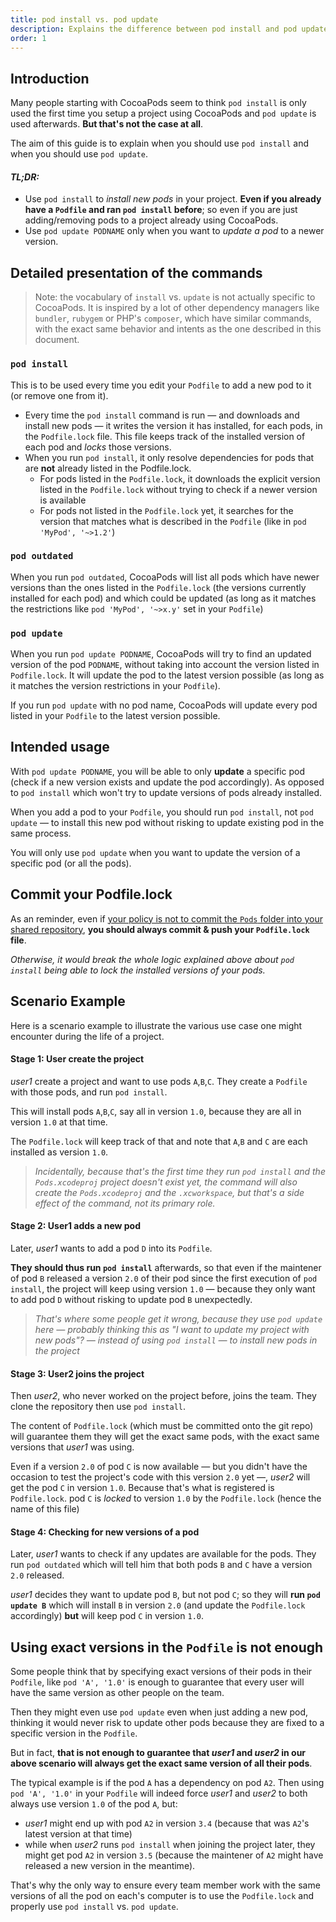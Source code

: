 ```yaml
---
title: pod install vs. pod update
description: Explains the difference between pod install and pod update and when to use each
order: 1
---
```


## Introduction

Many people starting with CocoaPods seem to think `pod install` is only used the first time you setup a project using CocoaPods and `pod update` is used afterwards. **But that's not the case at all**.

The aim of this guide is to explain when you should use `pod install` and when you should use `pod update`.

#### _TL;DR:_

* Use `pod install` to *install new pods* in your project. **Even if you already have a `Podfile` and ran `pod install` before**; so even if you are just adding/removing pods to a project already using CocoaPods.
* Use `pod update PODNAME` only when you want to *update a pod* to a newer version.

## Detailed presentation of the commands

> Note: the vocabulary of `install` vs. `update` is not actually specific to CocoaPods. It is inspired by a lot of other dependency managers like `bundler`, `rubygem` or PHP's `composer`, which have similar commands, with the exact same behavior and intents as the one described in this document.

### `pod install`

This is to be used every time you edit your `Podfile` to add a new pod to it (or remove one from it).

* Every time the `pod install` command is run — and downloads and install new pods — it writes the version it has installed, for each pods, in the `Podfile.lock` file. This file keeps track of the installed version of each pod and *locks* those versions.
* When you run `pod install`, it only resolve dependencies for pods that are **not** already listed in the Podfile.lock.
  * For pods listed in the `Podfile.lock`, it downloads the explicit version listed in the `Podfile.lock` without trying to check if a newer version is available
  * For pods not listed in the `Podfile.lock` yet, it searches for the version that matches what is described in the `Podfile` (like in `pod 'MyPod', '~>1.2'`)

### `pod outdated`

When you run `pod outdated`, CocoaPods will list all pods which have newer versions than the ones listed in the `Podfile.lock` (the versions currently installed for each pod) and which could be updated (as long as it matches the restrictions like `pod 'MyPod', '~>x.y'` set in your `Podfile`)

### `pod update`

When you run `pod update PODNAME`, CocoaPods will try to find an updated version of the pod `PODNAME`, without taking into account the version listed in `Podfile.lock`. It will update the pod to the latest version possible (as long as it matches the version restrictions in your `Podfile`).

If you run `pod update` with no pod name, CocoaPods will update every pod listed in your `Podfile` to the latest version possible.

## Intended usage

With `pod update PODNAME`, you will be able to only **update** a specific pod (check if a new version exists and update the pod accordingly). As opposed to `pod install` which won't try to update versions of pods already installed.

When you add a pod to your `Podfile`, you should run `pod install`, not `pod update` — to install this new pod without risking to update existing pod in the same process.

You will only use `pod update` when you want to update the version of a specific pod (or all the pods).

## Commit your Podfile.lock

As an reminder, even if [your policy is not to commit the `Pods` folder into your shared repository](https://guides.cocoapods.org/using/using-cocoapods.html#should-i-check-the-pods-directory-into-source-control), **you should always commit & push your `Podfile.lock` file**.

_Otherwise, it would break the whole logic explained above about `pod install` being able to lock the installed versions of your pods._

## Scenario Example

Here is a scenario example to illustrate the various use case one might encounter during the life of a project.

#### Stage 1: User create the project

_user1_ create a project and want to use pods `A`,`B`,`C`. They create a `Podfile` with those pods, and run `pod install`.

This will install pods `A`,`B`,`C`, say all in version `1.0`, because they are all in version `1.0` at that time.

The `Podfile.lock` will keep track of that and note that `A`,`B` and `C` are each installed as version `1.0`.

> _Incidentally, because that's the first time they run `pod install` and the `Pods.xcodeproj` project doesn't exist yet, the command will also create the `Pods.xcodeproj` and the `.xcworkspace`, but that's a side effect of the command, not its primary role._

#### Stage 2: User1 adds a new pod

Later, _user1_ wants to add a pod `D` into its `Podfile`.

**They should thus run `pod install`** afterwards, so that even if the maintener of pod `B` released a version `2.0` of their pod since the first execution of `pod install`, the project will keep using version `1.0` — because they only want to add pod `D` without risking to update pod `B` unexpectedly.

> _That's where some people get it wrong, because they use `pod update` here — probably thinking this as "I want to update my *project* with new pods"? — instead of using `pod install` — to install new pods in the project_

#### Stage 3: User2 joins the project

Then _user2_, who never worked on the project before, joins the team. They clone the repository then use `pod install`.

The content of `Podfile.lock` (which must be committed onto the git repo) will guarantee them they will get the exact same pods, with the exact same versions that _user1_ was using.

Even if a version `2.0` of pod `C` is now available — but you didn't have the occasion to test the project's code with this version `2.0` yet —, _user2_ will get the pod `C` in version `1.0`. Because that's what is registered is `Podfile.lock`. pod `C` is *locked* to version `1.0` by the `Podfile.lock` (hence the name of this file)

#### Stage 4: Checking for new versions of a pod

Later, _user1_ wants to check if any updates are available for the pods. They run `pod outdated` which will tell him that both pods `B` and `C` have a version `2.0` released.

_user1_ decides they want to update pod `B`, but not pod `C`; so they will **run `pod update B`**  which will install `B` in version `2.0` (and update the `Podfile.lock` accordingly) **but** will keep pod `C` in version `1.0`.

## Using exact versions in the `Podfile` is not enough

Some people think that by specifying exact versions of their pods in their `Podfile`, like `pod 'A', '1.0'` is enough to guarantee that every user will have the same version as other people on the team.

Then they might even use `pod update` even when just adding a new pod, thinking it would never risk to update other pods because they are fixed to a specific version in the `Podfile`.

But in fact, **that is not enough to guarantee that _user1_ and _user2_ in our above scenario will always get the exact same version of all their pods**.

The typical example is if the pod `A` has a dependency on pod `A2`. Then using `pod 'A', '1.0'` in your `Podfile` will indeed force _user1_ and _user2_ to both always use version `1.0` of the pod `A`, but:

* _user1_ might end up with pod `A2` in version `3.4` (because that was `A2`'s latest version at that time)
* while when _user2_ runs `pod install` when joining the project later, they might get pod `A2` in version `3.5` (because the maintener of `A2` might have released a new version in the meantime).

That's why the only way to ensure every team member work with the same versions of all the pod on each's computer is to use the `Podfile.lock` and properly use `pod install` vs. `pod update`.